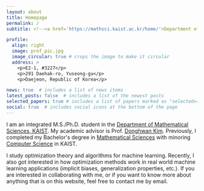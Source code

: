 ```yaml
---
layout: about
title: Homepage
permalink: /
subtitle: <!--<a href='https://mathsci.kaist.ac.kr/home/'>Department of Mathematical Sciences, KAIST</a>. -->

profile:
  align: right
  image: prof_pic.jpg
  image_circular: true # crops the image to make it circular
  address: >
    <p>E2-1, #3227</p>
    <p>291 Daehak-ro, Yuseong-gu</p>
    <p>Daejeon, Republic of Korea</p>

news: true  # includes a list of news items
latest_posts: false  # includes a list of the newest posts
selected_papers: true # includes a list of papers marked as "selected={true}"
social: true  # includes social icons at the bottom of the page
---
```


<!--**The main page is still under constuction; especially, I can't find a decent profile picture to use. I will at least try to keep other sections up to date.**-->

I am an integrated M.S./Ph.D. student in the <a href='https://mathsci.kaist.ac.kr/home/'>Department of Mathematical Sciences, KAIST</a>. 
My academic advisor is Prof. <a href='https://mathsci.kaist.ac.kr/~donghwankim'>Donghwan Kim</a>.
Previously, I completed my Bachelor's degree in <a href='https://mathsci.kaist.ac.kr/home/'>Mathematical Sciences</a> with minoring <a href='https://cs.kaist.ac.kr/'>Computer Science</a> in KAIST. 

I study optimization theory and algorithms for machine learning. 
Recently, I also got interested in how optimization methods work in real world machine learning applications (implicit biases, generalization properties, etc.). 
If you are interested in collaborating with me, or if you want to know more about anything that is on this website, feel free to contact me by email. 

<!--Write your biography here. Tell the world about yourself. Link to your favorite [subreddit](http://reddit.com). You can put a picture in, too. The code is already in, just name your picture `prof_pic.jpg` and put it in the `img/` folder.

Put your address / P.O. box / other info right below your picture. You can also disable any of these elements by editing `profile` property of the YAML header of your `_pages/about.md`. Edit `_bibliography/papers.bib` and Jekyll will render your [publications page](/al-folio/publications/) automatically.

Link to your social media connections, too. This theme is set up to use [Font Awesome icons](http://fortawesome.github.io/Font-Awesome/) and [Academicons](https://jpswalsh.github.io/academicons/), like the ones below. Add your Facebook, Twitter, LinkedIn, Google Scholar, or just disable all of them.-->
